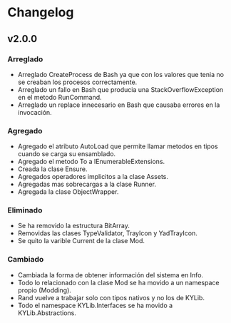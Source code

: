 ﻿# Changelog

## v2.0.0

### Arreglado
- Arreglado CreateProcess de Bash ya que con los valores que tenia no se creaban los procesos correctamente.
- Arreglado un fallo en Bash que producia una StackOverflowException en el metodo RunCommand.
- Arreglado un replace innecesario en Bash que causaba errores en la invocación.

### Agregado
- Agregado el atributo AutoLoad  que permite llamar metodos en tipos cuando se carga su ensamblado.
- Agregado el metodo To<T> a IEnumerableExtensions.
- Creada la clase Ensure.
- Agregados operadores implicitos a la clase Assets.
- Agregadas mas sobrecargas a la clase Runner.
- Agregada la clase ObjectWrapper.

### Eliminado
- Se ha removido la estructura BitArray.
- Removidas las clases TypeValidator, TrayIcon y YadTrayIcon.
- Se quito la varible Current de la clase Mod.

### Cambiado
- Cambiada la forma de obtener información del sistema en Info.
- Todo lo relacionado con la clase Mod se ha movido a un namespace propio (Modding).
- Rand vuelve a trabajar solo con tipos nativos y no los de KYLib.
- Todo el namespace KYLib.Interfaces se ha movido a KYLib.Abstractions.